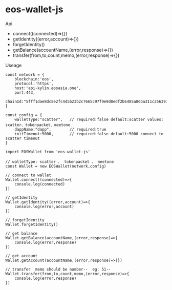 # eos-wallet-js

Api

- connect((connected)=>{})
- getIdentity((error,account)=>{})
- forgetIdentity()
- getBalance(accountName,(error,response)=>{})
- transfer(from,to,count,memo,(error,response)=>{})

Useage

```
const network = {
    blockchain:'eos',
    protocol:'https',
    host:'api-kylin.eosasia.one',
    port:443,
    chainId:"5fff1dae8dc8e2fc4d5b23b2c7665c97f9e9d8edf2b6485a86ba311c25639191"
}

const config = {
    walletType:"scatter",   // required:false default:scatter values: scatter、tokenpacket、meetone   
    dappName:"dapp",        // required:true
    initTimeout:5000,       // required:false default:5000 connect to scatter timeout
}

import EOSWallet from 'eos-wallet-js'

// walletType: scatter 、 tokenpacket 、 meetone
const Wallet = new EOSWallet(network,config)

// connect to wallet
Wallet.connect((connected)=>{
	console.log(connected)
})

// getIdentity
Wallet.getIdentity((error,account)=>{
	console.log(error,account)
})

// forgetIdentity
Wallet.forgetIdentity()

// get balance
Wallet.getBalance(accountName,(error,response)=>{
    console.log(error,response)
})

// get account
Wallet.getAccount(accountName,(error,response)=>{})

// transfer  memo should be number--  eg: 51--
Wallet.transfer(from,to,count,memo,(error,response)=>{
	console.log(error,response)
})
```